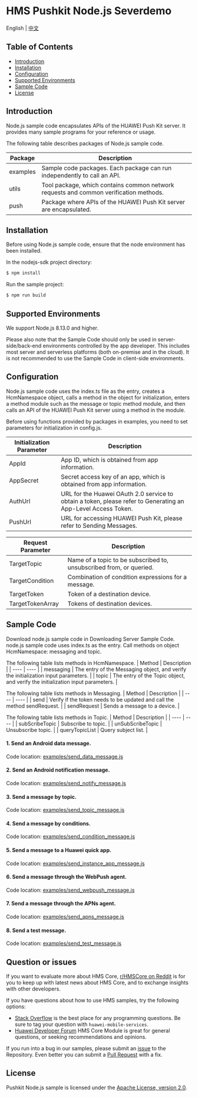 # HMS Pushkit Node.js Severdemo
English | [中文](https://github.com/HMS-Core/hms-push-serverdemo-nodejs/blob/master/README_ZH.md)

## Table of Contents

 * [Introduction](#introduction)
 * [Installation](#installation)
 * [Configuration ](#configuration )
 * [Supported Environments](#supported-environments)
 * [Sample Code](#sample-code)
 * [License](#license)
 
## Introduction

Node.js sample code encapsulates APIs of the HUAWEI Push Kit server. It provides many sample programs for your reference or usage.

The following table describes packages of Node.js sample code.


| Package | Description
| ---- | ----- 
| examples|Sample code packages. Each package can run independently to call an API. 
| utils|Tool package, which contains common network requests and common verification methods. 
| push|Package where APIs of the HUAWEI Push Kit server are encapsulated. 

## Installation

Before using Node.js sample code, ensure that the node environment has been installed.

In the nodejs-sdk project directory:

```bash
$ npm install
```

Run the sample project:

```bash
$ npm run build
```

## Supported Environments

We support Node.js 8.13.0 and higher.

Please also note that the Sample Code should only be used in server-side/back-end environments controlled by the app developer.
This includes most server and serverless platforms (both on-premise and in the cloud). It is not recommended to use the Sample Code in client-side environments.

## Configuration 

Node.js sample code uses the index.ts file as the entry, creates a HcmNamespace object, calls a method in the object for initialization, enters a method module such as the message or topic method module, and then calls an API of the HUAWEI Push Kit server using a method in the module.

Before using functions provided by packages in examples, you need to set parameters for initialization in config.js.


	
| Initialization Parameter | Description |
| ---- | ----- |
| AppId|App ID, which is obtained from app information. |
| AppSecret|Secret access key of an app, which is obtained from app information. |
| AuthUrl|URL for the Huawei OAuth 2.0 service to obtain a token, please refer to Generating an App-Level Access Token. |
| PushUrl|URL for accessing HUAWEI Push Kit, please refer to Sending Messages. |


| Request Parameter | Description |
| ---- | ----- |
| TargetTopic|Name of a topic to be subscribed to, unsubscribed from, or queried. |
| TargetCondition|Combination of condition expressions for a message. |
| TargetToken|Token of a destination device. |
| TargetTokenArray|Tokens of destination devices. |


## Sample Code
Download node.js sample code in Downloading Server Sample Code.
node.js sample code uses index.ts as the entry. Call methods on object HcmNamespace: messaging and topic.

The following table lists methods in HcmNamespace.
| Method | Description |
| ---- | ---- |
| messaging | The entry of the Messaging object, and verify the initialization input parameters. |
| topic | The entry of the Topic object, and verify the initialization input parameters. |
	
The following table lists methods in Messaging.
| Method | Description |
| ---- | ---- |
| send | Verify if the token needs to be updated and call the method sendRequest. |
| sendRequest | Sends a message to a device. |

The following table lists methods in Topic.
| Method | Description |
| ---- | ---- |
| subScribeTopic | Subscribe to topic. |
| unSubScribeTopic | Unsubscribe topic. |
| queryTopicList | Query subject list. |

#### 1. Send an Android data message.
Code location: [examples/send_data_message.js](https://github.com/HMS-Core/hms-push-serverdemo-nodejs/blob/master/examples/send_data_message.js)

#### 2. Send an Android notification message.
Code location: [examples/send_notify_message.js](https://github.com/HMS-Core/hms-push-serverdemo-nodejs/blob/master/examples/send_notify_message.js)

#### 3. Send a message by topic.
Code location: [examples/send_topic_message.js](https://github.com/HMS-Core/hms-push-serverdemo-nodejs/blob/master/examples/send_topic_message.js)
	
#### 4. Send a message by conditions.
Code location: [examples/send_condition_message.js](https://github.com/HMS-Core/hms-push-serverdemo-nodejs/blob/master/examples/send_condition_message.js)

#### 5. Send a message to a Huawei quick app.
Code location: [examples/send_instance_app_message.js](https://github.com/HMS-Core/hms-push-serverdemo-nodejs/blob/master/examples/send_instance_app_message.js)

#### 6. Send a message through the WebPush agent.
Code location: [examples/send_webpush_message.js](https://github.com/HMS-Core/hms-push-serverdemo-nodejs/blob/master/examples/send_webpush_message.js)

#### 7. Send a message through the APNs agent.
Code location: [examples/send_apns_message.js](https://github.com/HMS-Core/hms-push-serverdemo-nodejs/blob/master/examples/send_apns_message.js)

#### 8. Send a test message.
Code location: [examples/send_test_message.js](https://github.com/HMS-Core/hms-push-serverdemo-nodejs/blob/master/examples/send_test_message.js)

## Question or issues
If you want to evaluate more about HMS Core,
[r/HMSCore on Reddit](https://www.reddit.com/r/HuaweiDevelopers/) is for you to keep up with latest news about HMS Core, and to exchange insights with other developers.

If you have questions about how to use HMS samples, try the following options:
- [Stack Overflow](https://stackoverflow.com/questions/tagged/huawei-mobile-services) is the best place for any programming questions. Be sure to tag your question with 
`huawei-mobile-services`.
- [Huawei Developer Forum](https://forums.developer.huawei.com/forumPortal/en/home?fid=0101187876626530001) HMS Core Module is great for general questions, or seeking recommendations and opinions.

If you run into a bug in our samples, please submit an [issue](https://github.com/HMS-Core/hms-push-serverdemo-nodejs/issues) to the Repository. Even better you can submit a [Pull Request](https://github.com/HMS-Core/hms-push-serverdemo-nodejs/pulls) with a fix.

## License
Pushkit Node.js sample is licensed under the [Apache License, version 2.0](http://www.apache.org/licenses/LICENSE-2.0).
